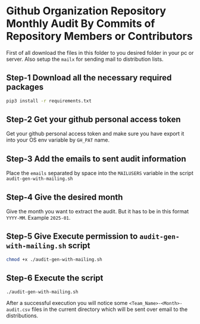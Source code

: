 # Github Organization Repository Monthly Audit By Commits of Repository Members or Contributors

First of all download the files in this folder to you desired folder in your pc or server. Also setup the `mailx` for sending mail to distribution lists.

## Step-1 Download all the necessary required packages

```bash
pip3 install -r requirements.txt
```

## Step-2 Get your github personal access token

Get your github personal access token and make sure you have export it into your OS env variable by `GH_PAT` name.

## Step-3 Add the emails to sent audit information

Place the `emails` separated by space into the `MAILUSERS` variable in the script `audit-gen-with-mailing.sh`

## Step-4 Give the desired month

Give the month you want to extract the audit. But it has to be in this format `YYYY-MM`. Example `2025-01`.

## Step-5 Give Execute permission to `audit-gen-with-mailing.sh` script

```bash
chmod +x ./audit-gen-with-mailing.sh
```
## Step-6 Execute the script

```bash
./audit-gen-with-mailing.sh
```

After a successful execution you will notice some `<Team_Name>-<Month>-audit.csv` files in the current directory which will be sent over email to the distributions.
